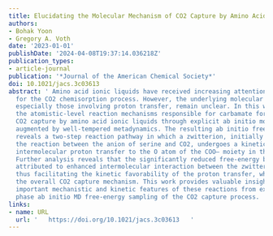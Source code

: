 ```yaml
---
title: Elucidating the Molecular Mechanism of CO2 Capture by Amino Acid Ionic Liquids
authors:
- Bohak Yoon
- Gregory A. Voth
date: '2023-01-01'
publishDate: '2024-04-08T19:37:14.036218Z'
publication_types:
- article-journal
publication: '*Journal of the American Chemical Society*'
doi: 10.1021/jacs.3c03613
abstract: ' Amino acid ionic liquids have received increasing attention as ideal candidates
  for the CO2 chemisorption process. However, the underlying molecular mechanisms,
  especially those involving proton transfer, remain unclear. In this work, we elucidate
  the atomistic-level reaction mechanisms responsible for carbamate formation during
  CO2 capture by amino acid ionic liquids through explicit ab initio molecular dynamics
  augmented by well-tempered metadynamics. The resulting ab initio free-energy sampling
  reveals a two-step reaction pathway in which a zwitterion, initially formed from
  the reaction between the anion of serine and CO2, undergoes a kinetically facile
  intermolecular proton transfer to the O atom of the COO– moiety in the nearby serine.
  Further analysis reveals that the significantly reduced free-energy barriers are
  attributed to enhanced intermolecular interaction between the zwitterion and serine,
  thus facilitating the kinetic favorability of the proton transfer, which governs
  the overall CO2 capture mechanism. This work provides valuable insight into the
  important mechanistic and kinetic features of these reactions from explicit condensed
  phase ab initio MD free-energy sampling of the CO2 capture process. '
links:
- name: URL
  url: '   https://doi.org/10.1021/jacs.3c03613   '
---
```

